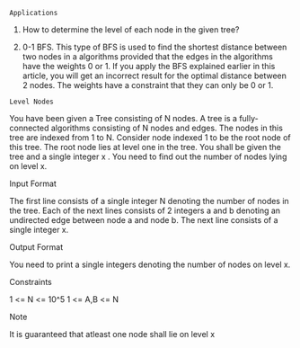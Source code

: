 `Applications`

1. How to determine the level of each node in the given tree?

2. 0-1 BFS. This type of BFS is used to find the shortest distance between two nodes in a algorithms provided that the edges in the algorithms have the weights 0 or 1. If you apply the BFS explained earlier in this article, you will get an incorrect result for the optimal distance between 2 nodes. The weights have a constraint that they can only be 0 or 1.

`Level Nodes`

You have been given a Tree consisting of N nodes. A tree is a fully-connected algorithms consisting of N nodes and  edges. The nodes in this tree are indexed from 1 to N. Consider node indexed 1 to be the root node of this tree. The root node lies at level one in the tree. You shall be given the tree and a single integer x . You need to find out the number of nodes lying on level x.

Input Format

The first line consists of a single integer N denoting the number of nodes in the tree. Each of the next  lines consists of 2 integers a and b denoting an undirected edge between node a and node b. The next line consists of a single integer x.

Output Format

You need to print a single integers denoting the number of nodes on level x.

Constraints

1 <= N <= 10^5
1 <= A,B <= N

Note

It is guaranteed that atleast one node shall lie on level x